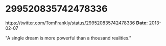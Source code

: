 # 299520835742478336
https://twitter.com/TomFrankly/status/299520835742478336
**Date:** 2013-02-07

"A single dream is more powerful than a thousand realities."
